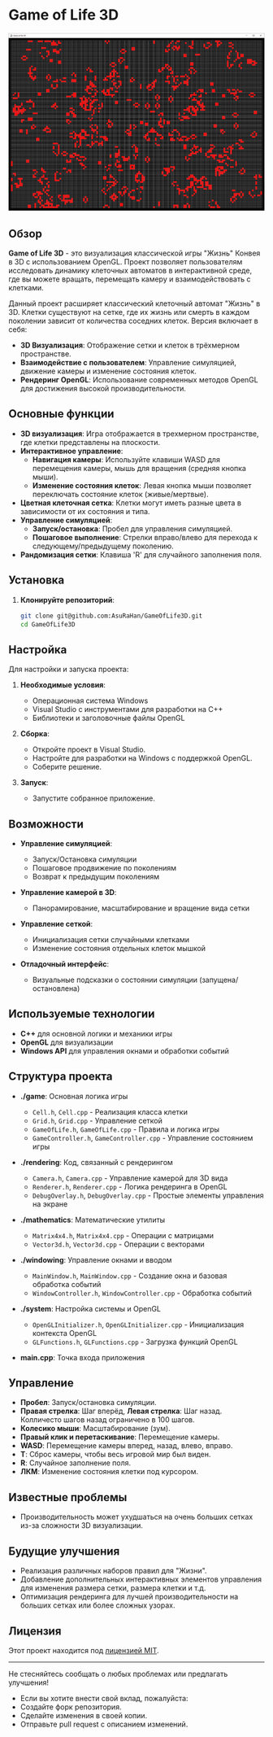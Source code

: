 # Game of Life 3D

![Game of Life 3D](.github/preview_image.png)

## Обзор

**Game of Life 3D** - это визуализация классической игры "Жизнь" Конвея в 3D с использованием OpenGL. Проект позволяет пользователям исследовать динамику клеточных автоматов в интерактивной среде, где вы можете вращать, перемещать камеру и взаимодействовать с клетками.

Данный проект расширяет классический клеточный автомат "Жизнь" в 3D. Клетки существуют на сетке, где их жизнь или смерть в каждом поколении зависит от количества соседних клеток. Версия включает в себя:

- **3D Визуализация**: Отображение сетки и клеток в трёхмерном пространстве.
- **Взаимодействие с пользователем**: Управление симуляцией, движение камеры и изменение состояния клеток.
- **Рендеринг OpenGL**: Использование современных методов OpenGL для достижения высокой производительности.

## Основные функции

- **3D визуализация**: Игра отображается в трехмерном пространстве, где клетки представлены на плоскости.
- **Интерактивное управление**:
  - **Навигация камеры**: Используйте клавиши WASD для перемещения камеры, мышь для вращения (средняя кнопка мыши).
  - **Изменение состояния клеток**: Левая кнопка мыши позволяет переключать состояние клеток (живые/мертвые).
- **Цветная клеточная сетка**: Клетки могут иметь разные цвета в зависимости от их состояния и типа.
- **Управление симуляцией**:
  - **Запуск/остановка**: Пробел для управления симуляцией.
  - **Пошаговое выполнение**: Стрелки вправо/влево для перехода к следующему/предыдущему поколению.
- **Рандомизация сетки**: Клавиша 'R' для случайного заполнения поля.

## Установка

1. **Клонируйте репозиторий**:
   ```bash
   git clone git@github.com:AsuRaHan/GameOfLife3D.git
   cd GameOfLife3D

## Настройка

Для настройки и запуска проекта:

1. **Необходимые условия**:
   - Операционная система Windows
   - Visual Studio с инструментами для разработки на C++
   - Библиотеки и заголовочные файлы OpenGL

2. **Сборка**:
   - Откройте проект в Visual Studio.
   - Настройте для разработки на Windows с поддержкой OpenGL.
   - Соберите решение.

3. **Запуск**:
   - Запустите собранное приложение.

## Возможности

- **Управление симуляцией**:
  - Запуск/Остановка симуляции
  - Пошаговое продвижение по поколениям
  - Возврат к предыдущим поколениям

- **Управление камерой в 3D**:
  - Панорамирование, масштабирование и вращение вида сетки

- **Управление сеткой**:
  - Инициализация сетки случайными клетками
  - Изменение состояния отдельных клеток мышкой

- **Отладочный интерфейс**: 
  - Визуальные подсказки о состоянии симуляции (запущена/остановлена)

## Используемые технологии

- **C++** для основной логики и механики игры
- **OpenGL** для визуализации
- **Windows API** для управления окнами и обработки событий

## Структура проекта

- **./game**: Основная логика игры
  - `Cell.h`, `Cell.cpp` - Реализация класса клетки
  - `Grid.h`, `Grid.cpp` - Управление сеткой
  - `GameOfLife.h`, `GameOfLife.cpp` - Правила и логика игры
  - `GameController.h`, `GameController.cpp` - Управление состоянием игры

- **./rendering**: Код, связанный с рендерингом
  - `Camera.h`, `Camera.cpp` - Управление камерой для 3D вида
  - `Renderer.h`, `Renderer.cpp` - Логика рендеринга в OpenGL
  - `DebugOverlay.h`, `DebugOverlay.cpp` - Простые элементы управления на экране

- **./mathematics**: Математические утилиты
  - `Matrix4x4.h`, `Matrix4x4.cpp` - Операции с матрицами
  - `Vector3d.h`, `Vector3d.cpp` - Операции с векторами

- **./windowing**: Управление окнами и вводом
  - `MainWindow.h`, `MainWindow.cpp` - Создание окна и базовая обработка событий
  - `WindowController.h`, `WindowController.cpp` - Обработка событий

- **./system**: Настройка системы и OpenGL
  - `OpenGLInitializer.h`, `OpenGLInitializer.cpp` - Инициализация контекста OpenGL
  - `GLFunctions.h`, `GLFunctions.cpp` - Загрузка функций OpenGL

- **main.cpp**: Точка входа приложения

## Управление

- **Пробел**: Запуск/остановка симуляции.
- **Правая стрелка**: Шаг вперёд, **Левая стрелка**: Шаг назад. Колличесто шагов назад ограничено в 100 шагов.
- **Колесико мыши**: Масштабирование (зум).
- **Правый клик и перетаскивание**: Перемещение камеры.
- **WASD**: Перемещение камеры вперед, назад, влево, вправо.
- **T**: Сброс камеры, чтобы весь игровой мир был виден.
- **R**: Случайное заполнение поля.
- **ЛКМ**: Изменение состояния клетки под курсором.

## Известные проблемы

- Производительность может ухудшаться на очень больших сетках из-за сложности 3D визуализации.

## Будущие улучшения

- Реализация различных наборов правил для "Жизни".
- Добавление дополнительных интерактивных элементов управления для изменения размера сетки, размера клетки и т.д.
- Оптимизация рендеринга для лучшей производительности на больших сетках или более сложных узорах.

## Лицензия

Этот проект находится под [лицензией MIT](LICENSE).

---

Не стесняйтесь сообщать о любых проблемах или предлагать улучшения!
   - Если вы хотите внести свой вклад, пожалуйста:
   - Создайте форк репозитория.
   - Сделайте изменения в своей копии.
   - Отправьте pull request с описанием изменений.